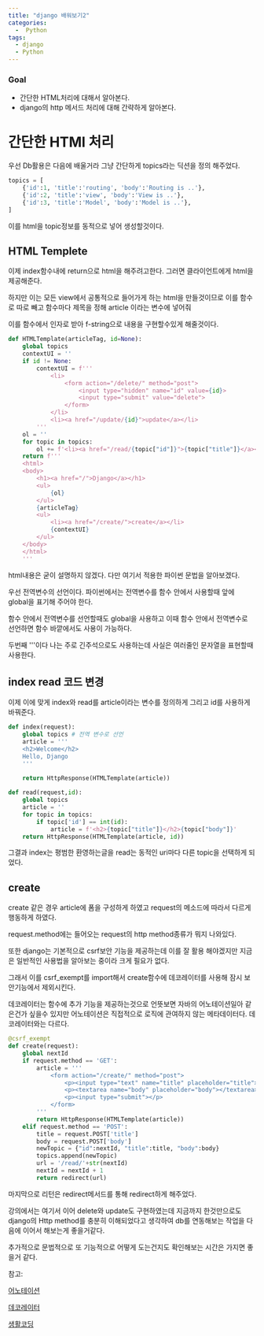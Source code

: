 ```yaml
---
title: "django 배워보기2"
categories:
  -  Python
tags:
  - django
  - Python
---
```



### Goal
 * 간단한 HTML처리에 대해서 알아본다.
 * django의 http 메서드 처리에 대해 간략하게 알아본다.


# 간단한 HTMl 처리

우선 Db활용은 다음에 배울거라 그냥 간단하게 topics라는 딕션을 정의 해주었다.

```python
topics = [
    {'id':1, 'title':'routing', 'body':'Routing is ..'},
    {'id':2, 'title':'view', 'body':'View is ..'},
    {'id':3, 'title':'Model', 'body':'Model is ..'},
]
```
이를 html을 topic정보를 동적으로 넣어 생성할것이다.

## HTML Templete

이제 index함수내에 return으로 html을 해주려고한다. 그러면 클라이언트에게 html을 제공해준다.

하지만 이는 모든 view에서 공통적으로 들어가게 하는 html을 만들것이므로 이를 함수로 따로 빼고 함수마다 제목을 정해 article 이라는 변수에 넣어줘

이를 함수에서 인자로 받아 f-string으로 내용을 구현할수있게 해줄것이다.

```python
def HTMLTemplate(articleTag, id=None):
    global topics
    contextUI = ''
    if id != None:
        contextUI = f'''
            <li>
                <form action="/delete/" method="post">
                    <input type="hidden" name="id" value={id}>
                    <input type="submit" value="delete">
                </form>
            </li>
            <li><a href="/update/{id}">update</a></li>
        '''
    ol = ''
    for topic in topics:
        ol += f'<li><a href="/read/{topic["id"]}">{topic["title"]}</a></li>'
    return f'''
    <html>
    <body>
        <h1><a href="/">Django</a></h1>
        <ul>
            {ol}
        </ul>
        {articleTag}
        <ul>
            <li><a href="/create/">create</a></li>
            {contextUI}
        </ul>
    </body>
    </html>
    '''
```

html내용은 굳이 설명하지 않겠다. 다만 여기서 적용한 파이썬 문법을 알아보겠다.

우선 전역변수의 선언이다. 파이썬에서는 전역변수를 함수 안에서 사용할때 앞에 global을 표기해 주어야 한다.

함수 안에서 전역변수를 선언할때도 global을 사용하고 이때 함수 안에서 전역변수로 선언하면 함수 바깥에서도 사용이 가능하다.

두번째 '''이다 나는 주로 긴주석으로도 사용하는데 사실은 여러줄인 문자열을 표현할때 사용한다. 

## index read 코드 변경

이제 이에 맞게 index와 read를 article이라는 변수를 정의하게 그리고 id를 사용하게 바꿔준다.

```python
def index(request):
    global topics # 전역 변수로 선언 
    article = '''
    <h2>Welcome</h2> 
    Hello, Django
    '''
   
    return HttpResponse(HTMLTemplate(article)) 

def read(request,id):
    global topics
    article = ''
    for topic in topics:
        if topic['id'] == int(id):
            article = f'<h2>{topic["title"]}</h2>{topic["body"]}'
    return HttpResponse(HTMLTemplate(article, id))

```
그결과 index는 평범한 환영하는글을 read는 동적인 uri마다 다른 topic을 선택하게 되었다.

## create

create 같은 경우 article에 폼을 구성하게 하였고 request의 메소드에 따라서 다르게 행동하게 하였다.

request.method에는 들어오는 request의 http method종류가 뭐지 나와있다.

또한 django는 기본적으로 csrf보안 기능을 제공하는데 이를 잘 활용 해야겠지만 지금은 일반적인 사용법을 알아보는 중이라 크게 필요가 없다.

그래서 이를 csrf_exempt를 import해서 create함수에 데코레이터를 사용해 잠시 보안기능에서 제외시킨다.

데코레이터는 함수에 추가 기능을 제공하는것으로 언뜻보면 자바의 어노테이션일아 같은건가 싶을수 있지만 어노테이션은 직접적으로 로직에 관여하지 않는 메타데이터다. 데코레이터와는 다르다.

```python
@csrf_exempt
def create(request):
    global nextId
    if request.method == 'GET':
        article = '''
            <form action="/create/" method="post">
                <p><input type="text" name="title" placeholder="title"></p>
                <p><textarea name="body" placeholder="body"></textarea></p>
                <p><input type="submit"></p>
            </form>
        '''
        return HttpResponse(HTMLTemplate(article))
    elif request.method == 'POST':
        title = request.POST['title']
        body = request.POST['body']
        newTopic = {"id":nextId, "title":title, "body":body}
        topics.append(newTopic)
        url = '/read/'+str(nextId)
        nextId = nextId + 1
        return redirect(url)
```

마지막으로 리턴은 redirect메서드를 통해 redirect하게 해주었다.

강의에서는 여기서 이어 delete와 update도 구현하였는데 지금까지 한것만으로도 django의 Http method를 충분히 이해되었다고 생각하여 db를 연동해보는 작업을 다음에 이어서 해보는게 좋을거같다. 

추가적으로 문법적으로 또 기능적으로 어떻게 도는건지도 확인해보는 시간은 가지면 좋을거 같다. 



참고:

[어노테이션](https://math-coding.tistory.com/182)

[데코레이터](https://team00csduck.tistory.com/238)

[생활코딩](https://www.youtube.com/watch?v=pbKhn2ten9I&list=PLuHgQVnccGMDLp4GH-rgQhVKqqZawlNwG&index=1)